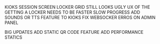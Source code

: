 KIOKS SESSION SCREEN LOCKER GRID STILL LOOKS UGLY
UX OF THE GETTING A LOCKER NEEDS TO BE FASTER SLOW PROGRESS
ADD SOUNDS OR TTS FEATURE TO KIOKS
FIX WEBSOCKER ERROS ON ADMIN PANEL




BIG UPDATES
ADD STATIC QR CODE FEATURE
ADD PERFORMANCE STATICS

